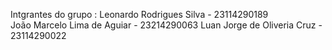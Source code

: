 Intgrantes do grupo : 
Leonardo Rodrigues Silva - 23114290189  
João Marcelo Lima de Aguiar - 23214290063
Luan Jorge de Oliveria Cruz - 23114290022
